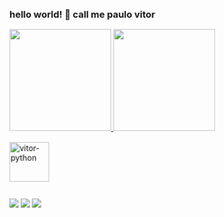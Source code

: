 ### hello world! 👋 call me paulo vitor
<div>
<a href="https://github.com/vsouza99">
<img height="180em" src="https://github-readme-stats.vercel.app/api/top-langs/?username=vsouza99&layout=compact&langs_count=7&theme=tokyonight"/>
<img height="180em" src="https://github-readme-stats.vercel.app/api?username=vsouza99&show_icons=true&theme=tokyonight&include_all_commits=true&count_private=true"/>
</div>
</div style="display: inline_block"><br>
  <img align="center" alt="vitor-python" height="70" weidth="50" src="https://cdn.jsdelivr.net/gh/devicons/devicon/icons/python/python-original-wordmark.svg" />
  
  ##
  <div>
    <a href="https://www.instagram.com/_.souza99/" target="_black"><img src="https://img.shields.io/badge/Instagram-E4405F?style=for-the-badge&logo=instagram&logoColor=black" target="_black"></a>
    <a href="https://www.linkedin.com/in/paulo-vitor-ferreira-699a17163/" target="_black"><img src="https://img.shields.io/badge/LinkedIn-0077B5?style=for-the-badge&logo=linkedin&logoColor=black" target="_black"></a>
    <a href="paulovitorsouza_99@outlook.com.br" target="_black"><img src="https://img.shields.io/badge/Microsoft_Outlook-0078D4?style=for-the-badge&logo=microsoft-outlook&logoColor=black" target="_black"></a>
  
          
